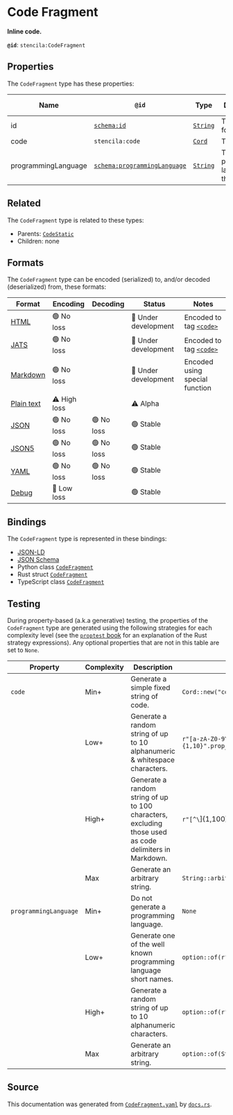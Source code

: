 # Code Fragment

**Inline code.**

**`@id`**: `stencila:CodeFragment`

## Properties

The `CodeFragment` type has these properties:

| Name                | `@id`                                                                  | Type                                                                                            | Description                           | Inherited from                                                                                           |
| ------------------- | ---------------------------------------------------------------------- | ----------------------------------------------------------------------------------------------- | ------------------------------------- | -------------------------------------------------------------------------------------------------------- |
| id                  | [`schema:id`](https://schema.org/id)                                   | [`String`](https://github.com/stencila/stencila/blob/main/docs/reference/schema/data/string.md) | The identifier for this item.         | [`Entity`](https://github.com/stencila/stencila/blob/main/docs/reference/schema/other/entity.md)         |
| code                | `stencila:code`                                                        | [`Cord`](https://github.com/stencila/stencila/blob/main/docs/reference/schema/data/cord.md)     | The code.                             | [`CodeStatic`](https://github.com/stencila/stencila/blob/main/docs/reference/schema/code/code-static.md) |
| programmingLanguage | [`schema:programmingLanguage`](https://schema.org/programmingLanguage) | [`String`](https://github.com/stencila/stencila/blob/main/docs/reference/schema/data/string.md) | The programming language of the code. | [`CodeStatic`](https://github.com/stencila/stencila/blob/main/docs/reference/schema/code/code-static.md) |

## Related

The `CodeFragment` type is related to these types:

- Parents: [`CodeStatic`](https://github.com/stencila/stencila/blob/main/docs/reference/schema/code/code-static.md)
- Children: none

## Formats

The `CodeFragment` type can be encoded (serialized) to, and/or decoded (deserialized) from, these formats:

| Format                                                                                        | Encoding         | Decoding     | Status                 | Notes                                                                                                  |
| --------------------------------------------------------------------------------------------- | ---------------- | ------------ | ---------------------- | ------------------------------------------------------------------------------------------------------ |
| [HTML](https://github.com/stencila/stencila/blob/main/docs/reference/formats/html.md)         | 🟢 No loss        |              | 🚧 Under development    | Encoded to tag [`<code>`](https://developer.mozilla.org/en-US/docs/Web/HTML/Element/code)              |
| [JATS](https://github.com/stencila/stencila/blob/main/docs/reference/formats/jats.md)         | 🟢 No loss        |              | 🚧 Under development    | Encoded to tag [`<code>`](https://jats.nlm.nih.gov/articleauthoring/tag-library/1.3/element/code.html) |
| [Markdown](https://github.com/stencila/stencila/blob/main/docs/reference/formats/markdown.md) | 🟢 No loss        |              | 🚧 Under development    | Encoded using special function                                                                         |
| [Plain text](https://github.com/stencila/stencila/blob/main/docs/reference/formats/text.md)   | ⚠️ High loss     |              | ⚠️ Alpha               |                                                                                                        |
| [JSON](https://github.com/stencila/stencila/blob/main/docs/reference/formats/json.md)         | 🟢 No loss        | 🟢 No loss    | 🟢 Stable               |                                                                                                        |
| [JSON5](https://github.com/stencila/stencila/blob/main/docs/reference/formats/json5.md)       | 🟢 No loss        | 🟢 No loss    | 🟢 Stable               |                                                                                                        |
| [YAML](https://github.com/stencila/stencila/blob/main/docs/reference/formats/yaml.md)         | 🟢 No loss        | 🟢 No loss    | 🟢 Stable               |                                                                                                        |
| [Debug](https://github.com/stencila/stencila/blob/main/docs/reference/formats/debug.md)       | 🔷 Low loss       |              | 🟢 Stable               |                                                                                                        |

## Bindings

The `CodeFragment` type is represented in these bindings:

- [JSON-LD](https://stencila.dev/CodeFragment.jsonld)
- [JSON Schema](https://stencila.dev/CodeFragment.schema.json)
- Python class [`CodeFragment`](https://github.com/stencila/stencila/blob/main/python/python/stencila/types/code_fragment.py)
- Rust struct [`CodeFragment`](https://github.com/stencila/stencila/blob/main/rust/schema/src/types/code_fragment.rs)
- TypeScript class [`CodeFragment`](https://github.com/stencila/stencila/blob/main/typescript/src/types/CodeFragment.ts)

## Testing

During property-based (a.k.a generative) testing, the properties of the `CodeFragment` type are generated using the following strategies for each complexity level (see the [`proptest` book](https://proptest-rs.github.io/proptest/) for an explanation of the Rust strategy expressions). Any optional properties that are not in this table are set to `None`.

| Property              | Complexity | Description                                                                                             | Strategy                                         |
| --------------------- | ---------- | ------------------------------------------------------------------------------------------------------- | ------------------------------------------------ |
| `code`                | Min+       | Generate a simple fixed string of code.                                                                 | `Cord::new("code")`                              |
|                       | Low+       | Generate a random string of up to 10 alphanumeric & whitespace characters.                              | `r"[a-zA-Z0-9\s\t\n]{1,10}".prop_map(Cord::new)` |
|                       | High+      | Generate a random string of up to 100 characters, excluding those used as code delimiters in Markdown.  | `r"[^\`]{1,100}".prop_map(Cord::new)`            |
|                       | Max        | Generate an arbitrary string.                                                                           | `String::arbitrary().prop_map(Cord::new)`        |
| `programmingLanguage` | Min+       | Do not generate a programming language.                                                                 | `None`                                           |
|                       | Low+       | Generate one of the well known programming language short names.                                        | `option::of(r"(cpp)\|(js)\|(py)\|(r)\|(ts)")`    |
|                       | High+      | Generate a random string of up to 10 alphanumeric characters.                                           | `option::of(r"[a-zA-Z0-9]{1,10}")`               |
|                       | Max        | Generate an arbitrary string.                                                                           | `option::of(String::arbitrary())`                |

## Source

This documentation was generated from [`CodeFragment.yaml`](https://github.com/stencila/stencila/blob/main/schema/CodeFragment.yaml) by [`docs.rs`](https://github.com/stencila/stencila/blob/main/rust/schema-gen/src/docs.rs).
